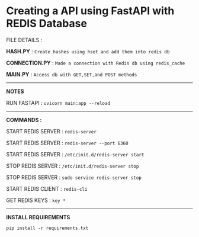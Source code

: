 # Creating a API using FastAPI with REDIS Database


FILE DETAILS :

**HASH.PY**       : `Create hashes using hset and add them into redis db`

**CONNECTION.PY** : `Made a connection with Redis db using redis_cache`

**MAIN.PY**       : `Access db with GET,SET,and POST methods`

--------------------------------------------------------------------------------------

**NOTES**

RUN FASTAPI : `uvicorn main:app --reload`

--------------------------------------------------------------------------------------
**COMMANDS :** 

START REDIS SERVER : `redis-server`

START REDIS SERVER : `redis-server --port 6360`

START REDIS SERVER : `/etc/init.d/redis-server start`

STOP REDIS SERVER : `/etc/init.d/redis-server stop`

STOP REDIS SERVER  : `sudo service redis-server stop`

START REDIS CLIENT : `redis-cli`

GET REDIS KEYS     : `key *`

--------------------------------------------------------------------------------------

**INSTALL REQUIREMENTS** 

`pip install -r requirements.txt`

